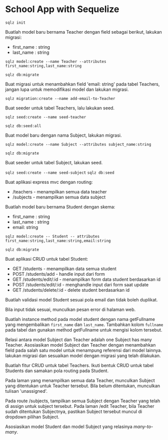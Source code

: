 # School App with Sequelize

`sqlz init`

Buatlah model baru bernama Teacher dengan field sebagai berikut, lakukan migrasi:
  * first_name : string
  * last_name : string

`sqlz model:create --name Teacher --attributes first_name:string,last_name:string`

`sqlz db:migrate`

Buat migrasi  untuk menambahkan field 'email: string' pada tabel Teachers, jangan lupa untuk memodifikasi model dan lakukan migrasi.

`sqlz migration:create --name add-email-to-Teacher`

Buat seeder untuk tabel Teachers, lalu lakukan seed.

`sqlz seed:create --name seed-teacher`

`sqlz db:seed:all`

Buat model baru dengan nama Subject, lakukan migrasi.

`sqlz model:create --name Subject --attributes subject_name:string`

`sqlz db:migrate`

Buat seeder untuk tabel Subject, lakukan seed.

`sqlz seed:create --name seed-subject`
`sqlz db:seed`

Buat aplikasi express mvc dengan routing:
  * /teachers - menampilkan semua data teacher
  * /subjects - menampilkan semua data subject

Buatlah model baru bernama Student dengan skema:
  * first_name : string
  * last_name : string
  * email: string

`sqlz model:create -- Student -- attributes first_name:string,last_name:string,email:string`

`sqlz db:migrate`

Buat aplikasi CRUD untuk tabel Student:
  * GET /students - menampilkan data semua student
  * POST /students/add - handle input dari form
  * GET /students/edit/:id - menampilkan form data student berdasarkan id
  * POST /students/edit/:id - menghandle input dari form saat update
  * GET /students/delete/:id - delete student berdasarkan id

Buatlah validasi model Student sesuai pola email dan tidak boleh duplikat.

Bila input tidak sesuai, munculkan pesan error di halaman web.

Buatlah instance method pada model student dengan nama getFullname yang mengembalikan `first_name` dan `last_name`. Tambahkan kolom `fullname` pada tabel dan gunakan method getFullname untuk mengisi kolom tersebut.

Relasi antara model Subject dan Teacher adalah one Subject has many Teacher. Asosiasikan model Subject dan Teacher dengan menambahkan field pada salah satu model untuk menampung referensi dari model lainnya. lakukan migrasi dan sesuaikan model dengan migrasi yang telah dilakukan.

Buatlah fitur CRUD untuk tabel Teachers. Ikuti bentuk CRUD untuk tabel Students dan samakan pola routing pada Student.

Pada laman yang menampilkan semua data Teacher, munculkan Subject yang ditentukan untuk Teacher tersebut. Bila belum ditentukan, munculkan tulisan 'unassigned'.

Pada route /subjects, tampilkan semua Subject dengan Teacher yang telah di assign untuk subject tersebut. Pada laman /edit Teacher, bila Teacher sudah ditentukan Subjectnya, pastikan Subject tersebut muncul di dropdown pilihan Subject.

Asosiasikan model Student dan model Subject yang relasinya _many-to-many_.